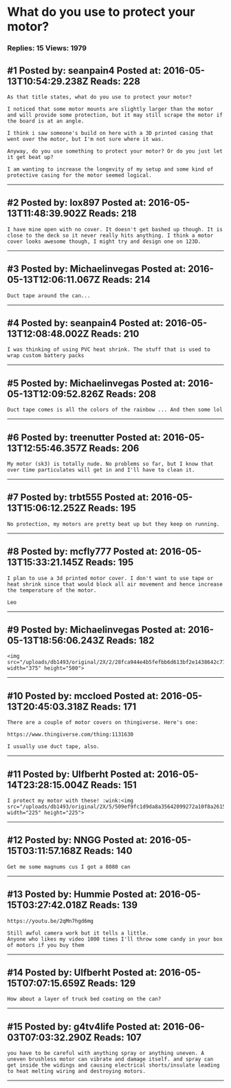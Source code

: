 # What do you use to protect your motor?

### Replies: 15 Views: 1979

## \#1 Posted by: seanpain4 Posted at: 2016-05-13T10:54:29.238Z Reads: 228

```
As that title states, what do you use to protect your motor? 

I noticed that some motor mounts are slightly larger than the motor and will provide some protection, but it may still scrape the motor if the board is at an angle. 

I think i saw someone's build on here with a 3D printed casing that went over the motor, but I'm not sure where it was. 

Anyway, do you use something to protect your motor? Or do you just let it get beat up? 

I am wanting to increase the longevity of my setup and some kind of protective casing for the motor seemed logical.
```

---
## \#2 Posted by: lox897 Posted at: 2016-05-13T11:48:39.902Z Reads: 218

```
I have mine open with no cover. It doesn't get bashed up though. It is close to the deck so it never really hits anything. I think a motor cover looks awesome though, I might try and design one on 123D.
```

---
## \#3 Posted by: Michaelinvegas Posted at: 2016-05-13T12:06:11.067Z Reads: 214

```
Duct tape around the can...
```

---
## \#4 Posted by: seanpain4 Posted at: 2016-05-13T12:08:48.002Z Reads: 210

```
I was thinking of using PVC heat shrink. The stuff that is used to wrap custom battery packs
```

---
## \#5 Posted by: Michaelinvegas Posted at: 2016-05-13T12:09:52.826Z Reads: 208

```
Duct tape comes is all the colors of the rainbow ... And then some lol
```

---
## \#6 Posted by: treenutter Posted at: 2016-05-13T12:55:46.357Z Reads: 206

```
My motor (sk3) is totally nude. No problems so far, but I know that over time particulates will get in and I'll have to clean it.
```

---
## \#7 Posted by: trbt555 Posted at: 2016-05-13T15:06:12.252Z Reads: 195

```
No protection, my motors are pretty beat up but they keep on running.
```

---
## \#8 Posted by: mcfly777 Posted at: 2016-05-13T15:33:21.145Z Reads: 195

```
I plan to use a 3d printed motor cover. I don't want to use tape or heat shrink since that would block all air movement and hence increase the temperature of the motor. 

Leo
```

---
## \#9 Posted by: Michaelinvegas Posted at: 2016-05-13T18:56:06.243Z Reads: 182

```
<img src="/uploads/db1493/original/2X/2/28fca944e4b5fefbb6d613bf2e1438642c7712de.jpeg" width="375" height="500">
```

---
## \#10 Posted by: mccloed Posted at: 2016-05-13T20:45:03.318Z Reads: 171

```
There are a couple of motor covers on thingiverse. Here's one: 

https://www.thingiverse.com/thing:1131630

I usually use duct tape, also.
```

---
## \#11 Posted by: Ulfberht Posted at: 2016-05-14T23:28:15.004Z Reads: 151

```
I protect my motor with these! :wink:<img src="/uploads/db1493/original/2X/5/509ef9fc1d9da8a35642099272a10f8a26156ad3.png" width="225" height="225">
```

---
## \#12 Posted by: NNGG Posted at: 2016-05-15T03:11:57.168Z Reads: 140

```
Get me some magnums cus I got a 8080 can
```

---
## \#13 Posted by: Hummie Posted at: 2016-05-15T03:27:42.018Z Reads: 139

```
https://youtu.be/2qMn7hgd6mg

Still awful camera work but it tells a little. 
Anyone who likes my video 1000 times I'll throw some candy in your box of motors if you buy them
```

---
## \#14 Posted by: Ulfberht Posted at: 2016-05-15T07:07:15.659Z Reads: 129

```
How about a layer of truck bed coating on the can?
```

---
## \#15 Posted by: g4tv4life Posted at: 2016-06-03T07:03:32.290Z Reads: 107

```
you have to be careful with anything spray or anything uneven. A uneven brushless motor can vibrate and damage itself. and spray can get inside the widings and causing electrical shorts/insulate leading to heat melting wiring and destroying motors.
```

---
